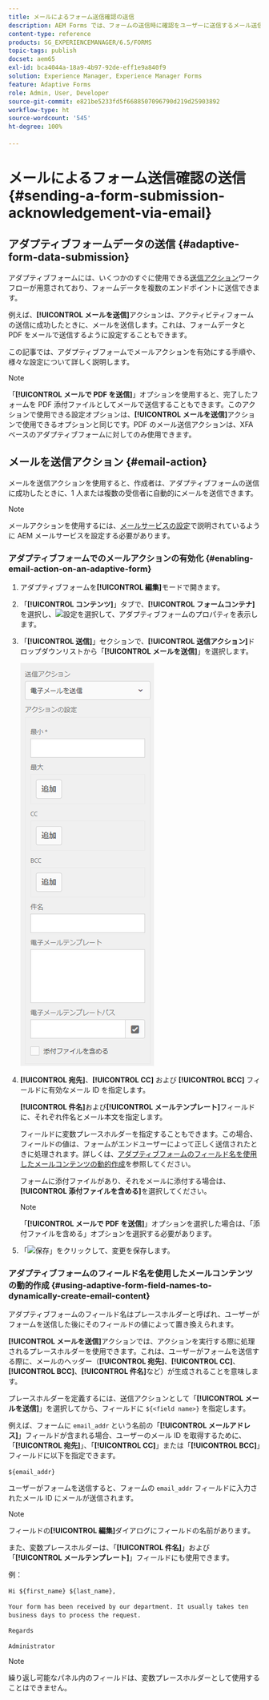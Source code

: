 ```yaml
---
title: メールによるフォーム送信確認の送信
description: AEM Forms では、フォームの送信時に確認をユーザーに送信するメール送信アクションを設定できます。
content-type: reference
products: SG_EXPERIENCEMANAGER/6.5/FORMS
topic-tags: publish
docset: aem65
exl-id: bca4044a-18a9-4b97-92de-eff1e9a840f9
solution: Experience Manager, Experience Manager Forms
feature: Adaptive Forms
role: Admin, User, Developer
source-git-commit: e821be5233fd5f6688507096790d219d25903892
workflow-type: ht
source-wordcount: '545'
ht-degree: 100%

---
```


# メールによるフォーム送信確認の送信 {#sending-a-form-submission-acknowledgement-via-email}

## アダプティブフォームデータの送信 {#adaptive-form-data-submission}

アダプティブフォームには、いくつかのすぐに使用できる[送信アクション](../../forms/using/configuring-submit-actions.md)ワークフローが用意されており、フォームデータを複数のエンドポイントに送信できます。

例えば、**[!UICONTROL メールを送信]**&#x200B;アクションは、アクティビティフォームの送信に成功したときに、メールを送信します。これは、フォームデータと PDF をメールで送信するように設定することもできます。

この記事では、アダプティブフォームでメールアクションを有効にする手順や、様々な設定について詳しく説明します。

>[!NOTE]
>
>「**[!UICONTROL メールで PDF を送信]**」オプションを使用すると、完了したフォームを PDF 添付ファイルとしてメールで送信することもできます。このアクションで使用できる設定オプションは、**[!UICONTROL メールを送信]**&#x200B;アクションで使用できるオプションと同じです。PDF のメール送信アクションは、XFA ベースのアダプティブフォームに対してのみ使用できます。

## メールを送信アクション {#email-action}

メールを送信アクションを使用すると、作成者は、アダプティブフォームの送信に成功したときに、1 人または複数の受信者に自動的にメールを送信できます。

>[!NOTE]
>
>メールアクションを使用するには、[メールサービスの設定](/help/sites-administering/notification.md#configuring-the-mail-service)で説明されているように AEM メールサービスを設定する必要があります。

### アダプティブフォームでのメールアクションの有効化 {#enabling-email-action-on-an-adaptive-form}

1. アダプティブフォームを&#x200B;**[!UICONTROL 編集]**&#x200B;モードで開きます。

1. 「**[!UICONTROL コンテンツ]**」タブで、**[!UICONTROL フォームコンテナ]**&#x200B;を選択し、![設定](assets/configure-icon.svg)を選択して、アダプティブフォームのプロパティを表示します。

1. 「**[!UICONTROL 送信]**」セクションで、**[!UICONTROL 送信アクション]**&#x200B;ドロップダウンリストから「**[!UICONTROL メールを送信]**」を選択します。

   ![送信アクション](assets/submission-actions.png)

1. **[!UICONTROL 宛先]**、**[!UICONTROL CC]** および **[!UICONTROL BCC]** フィールドに有効なメール ID を指定します。

   **[!UICONTROL 件名]**&#x200B;および&#x200B;**[!UICONTROL メールテンプレート]**&#x200B;フィールドに、それぞれ件名とメール本文を指定します。

   フィールドに変数プレースホルダーを指定することもできます。この場合、フィールドの値は、フォームがエンドユーザーによって正しく送信されたときに処理されます。詳しくは、[アダプティブフォームのフィールド名を使用したメールコンテンツの動的作成](../../forms/using/form-submission-receipt-via-email.md#p-using-adaptive-form-field-names-to-dynamically-create-email-content-p)を参照してください。

   フォームに添付ファイルがあり、それをメールに添付する場合は、**[!UICONTROL 添付ファイルを含める]**&#x200B;を選択してください。

   >[!NOTE]
   >
   >「**[!UICONTROL メールで PDF を送信]**」オプションを選択した場合は、「添付ファイルを含める」オプションを選択する必要があります。

1. 「![保存](assets/save_icon.svg)」をクリックして、変更を保存します。

### アダプティブフォームのフィールド名を使用したメールコンテンツの動的作成 {#using-adaptive-form-field-names-to-dynamically-create-email-content}

アダプティブフォームのフィールド名はプレースホルダーと呼ばれ、ユーザーがフォームを送信した後にそのフィールドの値によって置き換えられます。

**[!UICONTROL メールを送信]**&#x200B;アクションでは、アクションを実行する際に処理されるプレースホルダーを使用できます。これは、ユーザーがフォームを送信する際に、メールのヘッダー（**[!UICONTROL 宛先]**、**[!UICONTROL CC]**、**[!UICONTROL BCC]**、**[!UICONTROL 件名]**&#x200B;など）が生成されることを意味します。

プレースホルダーを定義するには、送信アクションとして「**[!UICONTROL メールを送信]**」を選択してから、フィールドに `${<field name>}` を指定します。

例えば、フォームに `email_addr` という名前の「**[!UICONTROL メールアドレス]**」フィールドが含まれる場合、ユーザーのメール ID を取得するために、「**[!UICONTROL 宛先]**」、「**[!UICONTROL CC]**」または「**[!UICONTROL BCC]**」フィールドに以下を指定できます。

`${email_addr}`

ユーザーがフォームを送信すると、フォームの `email_addr` フィールドに入力されたメール ID にメールが送信されます。

>[!NOTE]
>
>フィールドの&#x200B;**[!UICONTROL 編集]**&#x200B;ダイアログにフィールドの名前があります。

また、変数プレースホルダーは、「**[!UICONTROL 件名]**」および「**[!UICONTROL メールテンプレート]**」フィールドにも使用できます。

例：

`Hi ${first_name} ${last_name},`

`Your form has been received by our department. It usually takes ten business days to process the request.`

`Regards`

`Administrator`

>[!NOTE]
>
>繰り返し可能なパネル内のフィールドは、変数プレースホルダーとして使用することはできません。
